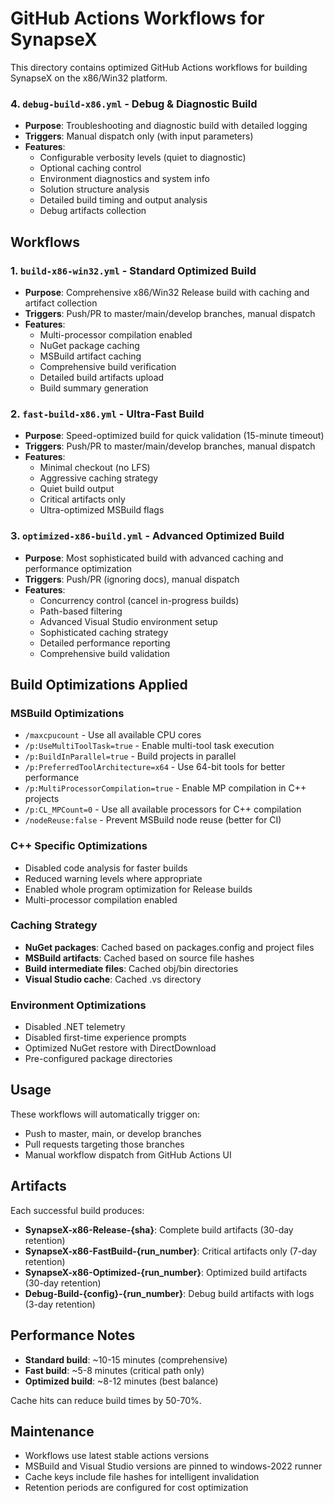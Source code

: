 # GitHub Actions Workflows for SynapseX

This directory contains optimized GitHub Actions workflows for building SynapseX on the x86/Win32 platform.

### 4. `debug-build-x86.yml` - Debug & Diagnostic Build
- **Purpose**: Troubleshooting and diagnostic build with detailed logging
- **Triggers**: Manual dispatch only (with input parameters)
- **Features**:
  - Configurable verbosity levels (quiet to diagnostic)
  - Optional caching control
  - Environment diagnostics and system info
  - Solution structure analysis
  - Detailed build timing and output analysis
  - Debug artifacts collection

## Workflows

### 1. `build-x86-win32.yml` - Standard Optimized Build
- **Purpose**: Comprehensive x86/Win32 Release build with caching and artifact collection
- **Triggers**: Push/PR to master/main/develop branches, manual dispatch
- **Features**:
  - Multi-processor compilation enabled
  - NuGet package caching
  - MSBuild artifact caching
  - Comprehensive build verification
  - Detailed build artifacts upload
  - Build summary generation

### 2. `fast-build-x86.yml` - Ultra-Fast Build
- **Purpose**: Speed-optimized build for quick validation (15-minute timeout)
- **Triggers**: Push/PR to master/main/develop branches, manual dispatch
- **Features**:
  - Minimal checkout (no LFS)
  - Aggressive caching strategy
  - Quiet build output
  - Critical artifacts only
  - Ultra-optimized MSBuild flags

### 3. `optimized-x86-build.yml` - Advanced Optimized Build
- **Purpose**: Most sophisticated build with advanced caching and performance optimization
- **Triggers**: Push/PR (ignoring docs), manual dispatch
- **Features**:
  - Concurrency control (cancel in-progress builds)
  - Path-based filtering
  - Advanced Visual Studio environment setup
  - Sophisticated caching strategy
  - Detailed performance reporting
  - Comprehensive build validation

## Build Optimizations Applied

### MSBuild Optimizations
- `/maxcpucount` - Use all available CPU cores
- `/p:UseMultiToolTask=true` - Enable multi-tool task execution
- `/p:BuildInParallel=true` - Build projects in parallel
- `/p:PreferredToolArchitecture=x64` - Use 64-bit tools for better performance
- `/p:MultiProcessorCompilation=true` - Enable MP compilation in C++ projects
- `/p:CL_MPCount=0` - Use all available processors for C++ compilation
- `/nodeReuse:false` - Prevent MSBuild node reuse (better for CI)

### C++ Specific Optimizations
- Disabled code analysis for faster builds
- Reduced warning levels where appropriate
- Enabled whole program optimization for Release builds
- Multi-processor compilation enabled

### Caching Strategy
- **NuGet packages**: Cached based on packages.config and project files
- **MSBuild artifacts**: Cached based on source file hashes
- **Build intermediate files**: Cached obj/bin directories
- **Visual Studio cache**: Cached .vs directory

### Environment Optimizations
- Disabled .NET telemetry
- Disabled first-time experience prompts
- Optimized NuGet restore with DirectDownload
- Pre-configured package directories

## Usage

These workflows will automatically trigger on:
- Push to master, main, or develop branches
- Pull requests targeting those branches
- Manual workflow dispatch from GitHub Actions UI

## Artifacts

Each successful build produces:
- **SynapseX-x86-Release-{sha}**: Complete build artifacts (30-day retention)
- **SynapseX-x86-FastBuild-{run_number}**: Critical artifacts only (7-day retention)  
- **SynapseX-x86-Optimized-{run_number}**: Optimized build artifacts (30-day retention)
- **Debug-Build-{config}-{run_number}**: Debug build artifacts with logs (3-day retention)

## Performance Notes

- **Standard build**: ~10-15 minutes (comprehensive)
- **Fast build**: ~5-8 minutes (critical path only)
- **Optimized build**: ~8-12 minutes (best balance)

Cache hits can reduce build times by 50-70%.

## Maintenance

- Workflows use latest stable actions versions
- MSBuild and Visual Studio versions are pinned to windows-2022 runner
- Cache keys include file hashes for intelligent invalidation
- Retention periods are configured for cost optimization